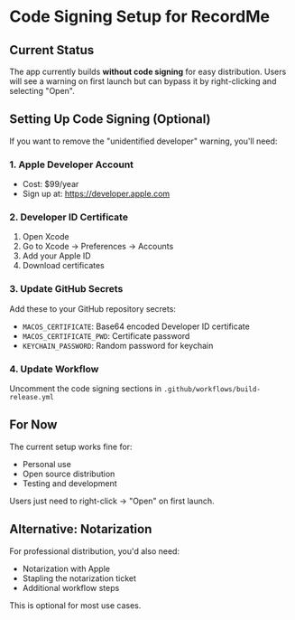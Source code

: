 # Code Signing Setup for RecordMe

## Current Status
The app currently builds **without code signing** for easy distribution. Users will see a warning on first launch but can bypass it by right-clicking and selecting "Open".

## Setting Up Code Signing (Optional)

If you want to remove the "unidentified developer" warning, you'll need:

### 1. Apple Developer Account
- Cost: $99/year
- Sign up at: https://developer.apple.com

### 2. Developer ID Certificate
1. Open Xcode
2. Go to Xcode → Preferences → Accounts
3. Add your Apple ID
4. Download certificates

### 3. Update GitHub Secrets
Add these to your GitHub repository secrets:

- `MACOS_CERTIFICATE`: Base64 encoded Developer ID certificate
- `MACOS_CERTIFICATE_PWD`: Certificate password  
- `KEYCHAIN_PASSWORD`: Random password for keychain

### 4. Update Workflow
Uncomment the code signing sections in `.github/workflows/build-release.yml`

## For Now
The current setup works fine for:
- Personal use
- Open source distribution
- Testing and development

Users just need to right-click → "Open" on first launch.

## Alternative: Notarization
For professional distribution, you'd also need:
- Notarization with Apple
- Stapling the notarization ticket
- Additional workflow steps

This is optional for most use cases.